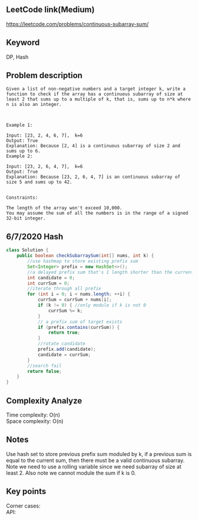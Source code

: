 ## LeetCode link(Medium)
https://leetcode.com/problems/continuous-subarray-sum/

## Keyword
DP, Hash

## Problem description
```
Given a list of non-negative numbers and a target integer k, write a function to check if the array has a continuous subarray of size at least 2 that sums up to a multiple of k, that is, sums up to n*k where n is also an integer.

 

Example 1:

Input: [23, 2, 4, 6, 7],  k=6
Output: True
Explanation: Because [2, 4] is a continuous subarray of size 2 and sums up to 6.
Example 2:

Input: [23, 2, 6, 4, 7],  k=6
Output: True
Explanation: Because [23, 2, 6, 4, 7] is an continuous subarray of size 5 and sums up to 42.
 

Constraints:

The length of the array won't exceed 10,000.
You may assume the sum of all the numbers is in the range of a signed 32-bit integer.
```
## 6/7/2020 Hash

```java
class Solution {
    public boolean checkSubarraySum(int[] nums, int k) {
        //use hashmap to store existing prefix sum
        Set<Integer> prefix = new HashSet<>();
        //a delayed prefix sum that's 1 length shorter than the current subarray
        int candidate = 0;
        int currSum = 0;
        //iterate through all prefix
        for (int i = 0; i < nums.length; ++i) {
            currSum = currSum + nums[i];
            if (k != 0) { //only module if k is not 0
                currSum %= k;
            }
            // a prefix sum of target exists
            if (prefix.contains(currSum)) {
                return true;
            }
            //rotate candidate
            prefix.add(candidate);
            candidate = currSum;
        }
        //search fail
        return false;
    }
}
```

## Complexity Analyze
Time complexity: O(n)\
Space complexity: O(n)

## Notes
Use hash set to store previous prefix sum moduled by k, if a previous sum is equal to the current sum, then there must be a valid continuous subarray. Note we need to use a rolling variable since we need subarray of size at least 2. Also note we cannot module the sum if k is 0.

## Key points
Corner cases: \
API:
